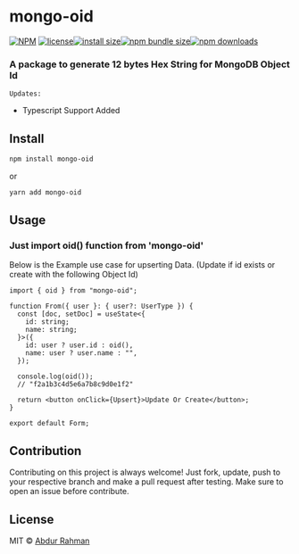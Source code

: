 # mongo-oid

[![NPM](https://img.shields.io/npm/v/mongo-oid.svg)](https://www.npmjs.com/package/mongo-oid)
[![license](https://img.shields.io/github/license/abdurrahman720/mongo-oid.svg)](https://www.npmjs.com/package/mongo-oid)[![install size](https://packagephobia.com/badge?p=mongo-oid)](https://packagephobia.com/result?p=mongo-oid)[![npm bundle size](https://img.shields.io/bundlephobia/minzip/mongo-oid?style=flat-square)](https://bundlephobia.com/package/mongo-oid@latest)[![npm downloads](https://img.shields.io/npm/dt/mongo-oid.svg)](https://www.npmjs.com/package/mongo-oid)

### A package to generate 12 bytes Hex String for MongoDB Object Id

`Updates:`

- Typescript Support Added

## Install

```bash
npm install mongo-oid
```

or

```bash
yarn add mongo-oid
```

## Usage

### Just import oid() function from 'mongo-oid'

Below is the Example use case for upserting Data. (Update if id exists or create with the following Object Id)

```tsx
import { oid } from "mongo-oid";

function From({ user }: { user?: UserType }) {
  const [doc, setDoc] = useState<{
    id: string;
    name: string;
  }>({
    id: user ? user.id : oid(),
    name: user ? user.name : "",
  });

  console.log(oid());
  // "f2a1b3c4d5e6a7b8c9d0e1f2"

  return <button onClick={Upsert}>Update Or Create</button>;
}

export default Form;
```

## Contribution

Contributing on this project is always welcome! Just fork, update, push to your respective branch and make a pull request after testing. Make sure to open an issue before contribute.

## License

MIT © [Abdur Rahman](https://github.com/abdurrahman720)
